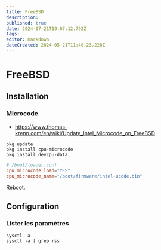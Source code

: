 ```yaml
---
title: FreeBSD
description: 
published: true
date: 2024-07-21T19:07:12.792Z
tags: 
editor: markdown
dateCreated: 2024-05-21T11:40:23.220Z
---
```


# FreeBSD

## Installation

### Microcode

- <https://www.thomas-krenn.com/en/wiki/Update_Intel_Microcode_on_FreeBSD>

```shell
pkg update
pkg install cpu-microcode
pkg install devcpu-data
```

```conf
# /boot/loader.conf
cpu_microcode_load="YES"
cpu_microcode_name="/boot/firmware/intel-ucode.bin"
```

Reboot.

## Configuration

### Lister les paramètres

```shell
sysctl -a
sysctl -a | grep rss
```
